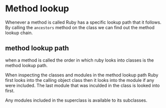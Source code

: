 # Method lookup

Whenever a method is called Ruby has a specific lookup path that it follows. By calling the `ancestors`
method on the class we can find out the method lookup chain.

## method lookup path

when a method is called the order in which ruby looks into classes is the method lookup path.

When inspecting the classes and modules in the method lookup path Ruby first looks into the calling object class then it looks into the module if any were included. The last module that was inculded in the class is looked into first.

Any modules included in the superclass is available to its subclasses.



